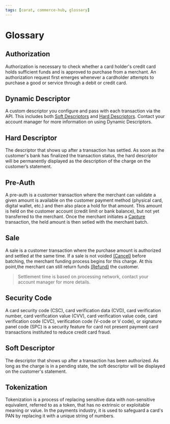 ```yaml
---
tags: [carat, commerce-hub, glossary]
---
```


# Glossary

## Authorization
Authorization is necessary to check whether a card holder's credit card holds sufficient funds and is approved to purchase from a merchant. An authorization request first emerges whenever a cardholder attempts to purchase a good or service through a debit or credit card.

## Dynamic Descriptor
A custom descriptor you configure and pass with each transaction via the API. This includes both [Soft Descriptors](#soft-descriptor) and [Hard Descriptors](#hard-descriptor). Contact your account manager for more information on using Dynamic Descriptors.

## Hard Descriptor
The descriptor that shows up after a transaction has settled. As soon as the customer's bank has finalized the transaction status, the hard descriptor will be permanently displayed as the description of the charge on the customer’s statement.

## Pre-Auth

A pre-auth is a customer transaction where the merchant can validate a given amount is available on the customer payment method (physical card, digital wallet, etc.) and then also place a hold for that amount. This amount is held on the customer account (credit limit or bank balance), but not yet transferred to the merchant. Once the merchant initiates a [Capture](../Transactions/Capture.md) transaction, the held amount is then setled with the merchant batch.

## Sale

A sale is a customer transaction where the purchase amount is authorized and settled at the same time. If a sale is not voided [(Cancel)](../Transactions/Cancel.md) before batching, the merchant funding process begins for this charge. At this point,the merchant can still return funds [(Refund)](../Transactions/Refund.md) the customer.

<!-- theme: warning -->
> 
>Settlement time is based on processing network, contact your account manager for more details.

## Security Code

A card security code (CSC), card verification data (CVD), card verification number, card verification value (CVV), card verification value code, card verification code (CVC), verification code (V-code or V code), or signature panel code (SPC) is a security feature for card not present payment card transactions instituted to reduce credit card fraud.

## Soft Descriptor
The descriptor that shows up after a transaction has been authorized. As long as the charge is in a pending state, the soft descriptor will be displayed on the customer's statement.

## Tokenization
Tokenization is a process of replacing sensitive data with non-sensitive equivalent, referred to as a token, that has no extrinsic or exploitable meaning or value. In the payments industry, it is used to safeguard a card's PAN by replacing it with a unique string of numbers.